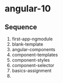 # angular-10

## Sequence

1. first-app-ngmodule
1. blank-template
1. angular-components
1. component-templates
1. component-styles
1. component-selector
1. basics-assignment
1. 

